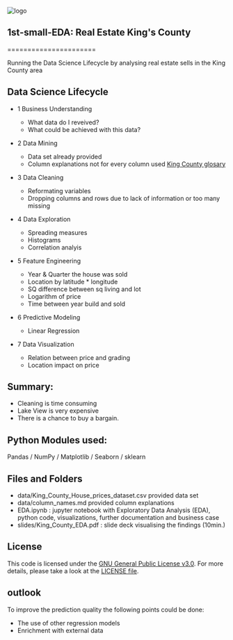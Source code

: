 ![logo](https://github.com/argv1/1st-small-EDA/images/map.jpg)

## 1st-small-EDA: Real Estate King's County
======================

Running the Data Science Lifecycle by analysing real estate sells in the King County area

## Data Science Lifecycle

- 1 Business Understanding
    - What data do I reveived?
    - What could be achieved with this data?

- 2 Data Mining
    - Data set already provided
    - Column explanations not for every column
	  used [King County glosary](https://www.kingcounty.gov/depts/records-licensing/archives/research-guides/glossary.aspx)
 
- 3 Data Cleaning
    - Reformating variables
    - Dropping columns and rows due to lack of information or too many missing
 
- 4 Data Exploration
    - Spreading measures
    - Histograms
    - Correlation analyis
 
- 5 Feature Engineering
    - Year & Quarter the house was sold
    - Location by latitude * longitude
    - SQ difference between sq living and lot
    - Logarithm of price
    - Time between year build and sold
 
- 6 Predictive Modeling
    - Linear Regression
 
- 7 Data Visualization
    - Relation between price and grading
    - Location impact on price

## Summary:
- Cleaning is time consuming
- Lake View is very expensive
- There is a chance to buy a bargain.


## Python Modules used:
Pandas / NumPy / Matplotlib / Seaborn / sklearn


## Files and Folders

- data/King_County_House_prices_dataset.csv provided data set
- data/column_names.md provided column explanations
- EDA.ipynb : jupyter notebook with Exploratory Data Analysis (EDA), python code, visualizations, further documentation and business case
- slides/King_County_EDA.pdf : slide deck visualising the findings (10min.)


## License

This code is licensed under the [GNU General Public License v3.0](https://choosealicense.com/licenses/gpl-3.0/). 
For more details, please take a look at the [LICENSE file](https://github.com/argv1/goodXtausch/blob/master/LICENSE).


## outlook
To improve the prediction quality the following points could be done:
- The use of other regression models 
- Enrichment with external data
